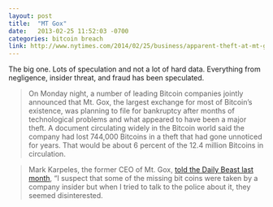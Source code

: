 ```yaml
---
layout: post
title:  "MT Gox"
date:   2013-02-25 11:52:03 -0700
categories: bitcoin breach
link: http://www.nytimes.com/2014/02/25/business/apparent-theft-at-mt-gox-shakes-bitcoin-world.html?_r=0
---
```

The big one. Lots of speculation and not a lot of hard data. Everything from negligence, insider threat, and fraud has been speculated.

> On Monday night, a number of leading Bitcoin companies jointly announced that Mt. Gox, the largest exchange for most of Bitcoin’s existence, was planning to file for bankruptcy after months of technological problems and what appeared to have been a major theft. A document circulating widely in the Bitcoin world said the company had lost 744,000 Bitcoins in a theft that had gone unnoticed for years. That would be about 6 percent of the 12.4 million Bitcoins in circulation.

> Mark Karpeles, the former CEO of Mt. Gox, [told the Daily Beast last month][1], “I suspect that some of the missing bit coins were taken by a company insider but when I tried to talk to the police about it, they seemed disinterested.

[1]: http://www.thedailybeast.com/articles/2014/12/31/japanese-bitcoin-heist-an-inside-job-not-hackers-alone.html
